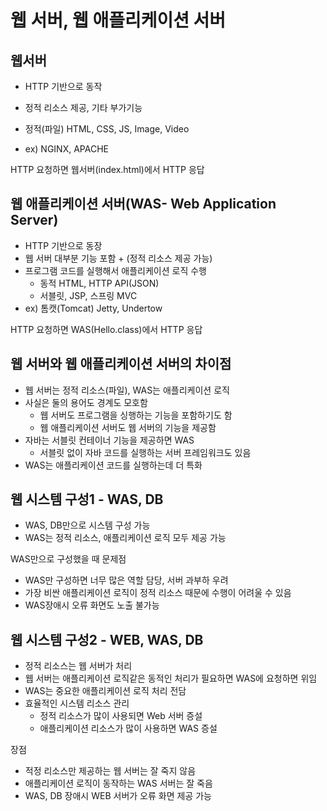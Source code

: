 # 웹 서버, 웹 애플리케이션 서버



## 웹서버

* HTTP 기반으로 동작

* 정적 리소스 제공, 기타 부가기능

* 정적(파일) HTML, CSS, JS, Image, Video

* ex) NGINX, APACHE

  

HTTP 요청하면 웹서버(index.html)에서 HTTP 응답



## 웹 애플리케이션 서버(WAS- Web Application Server)

* HTTP 기반으로 동장
* 웹 서버 대부분 기능 포함 + (정적 리소스 제공 가능)
* 프로그램 코드를 실행해서 애플리케이션 로직 수행
  * 동적 HTML, HTTP API(JSON)
  * 서블릿, JSP, 스프링 MVC
* ex) 톰캣(Tomcat) Jetty, Undertow



HTTP 요청하면 WAS(Hello.class)에서 HTTP 응답





## 웹 서버와 웹 애플리케이션 서버의 차이점



* 웹 서버는 정적 리소스(파일), WAS는 애플리케이션 로직
* 사실은 둘의 용어도 경계도 모호함
  * 웹 서버도 프로그램을 싱행하는 기능을 포함하기도 함
  * 웹 애플리케이션 서버도 웹 서버의 기능을 제공함
* 자바는 서블릿 컨테이너 기능을 제공하면 WAS
  * 서블릿 없이 자바 코드를 실행하는 서버 프레임워크도 있음
* WAS는 애플리케이션 코드를 실행하는데 더 특화





## 웹 시스템 구성1 - WAS, DB



* WAS, DB만으로 시스템 구성 가능
* WAS는 정적 리소스, 애플리케이션 로직 모두 제공 가능



WAS만으로 구성했을 때 문제점

* WAS만 구성하면 너무 많은 역할 담당, 서버 과부하 우려
* 가장 비싼 애플리케이션 로직이 정적 리소스 때문에 수행이 어려울 수 있음
* WAS장애시 오류 화면도 노출 불가능



## 웹 시스템 구성2 - WEB, WAS, DB

* 정적 리소스는 웹 서버가 처리
* 웹 서버는 애플리케이션 로직같은 동적인 처리가 필요하면 WAS에 요청하면 위임
* WAS는 중요한 애플리케이션 로직 처리 전담
* 효율적인 시스템 리소스 관리
  * 정적 리소스가 많이 사용되면 Web 서버 증설
  * 애플리케이션 리소스가 많이 사용하면 WAS 증설

장점 

* 적정 리소스만 제공하는 웹 서버는 잘 죽지 않음
* 애플리케이션 로직이 동작하는 WAS 서버는 잘 죽음
* WAS, DB 장애시 WEB 서버가 오류 화면 제공 가능